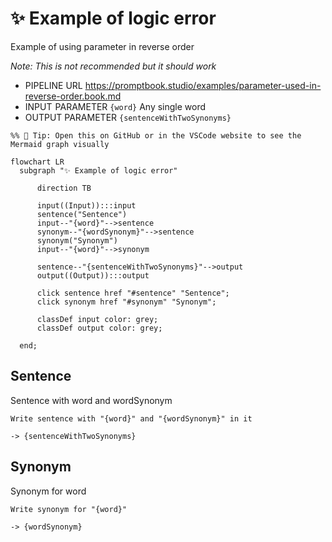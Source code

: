 # ✨ Example of logic error

Example of using parameter in reverse order

_Note: This is not recommended but it should work_

-   PIPELINE URL https://promptbook.studio/examples/parameter-used-in-reverse-order.book.md
-   INPUT  PARAMETER `{word}` Any single word
-   OUTPUT PARAMETER `{sentenceWithTwoSynonyms}`

<!--Graph-->
<!-- ⚠️ WARNING: This code has been generated so that any manual changes will be overwritten -->

```mermaid
%% 🔮 Tip: Open this on GitHub or in the VSCode website to see the Mermaid graph visually

flowchart LR
  subgraph "✨ Example of logic error"

      direction TB

      input((Input)):::input
      sentence("Sentence")
      input--"{word}"-->sentence
      synonym--"{wordSynonym}"-->sentence
      synonym("Synonym")
      input--"{word}"-->synonym

      sentence--"{sentenceWithTwoSynonyms}"-->output
      output((Output)):::output

      click sentence href "#sentence" "Sentence";
      click synonym href "#synonym" "Synonym";

      classDef input color: grey;
      classDef output color: grey;

  end;
```

<!--/Graph-->

## Sentence

Sentence with word and wordSynonym

```text
Write sentence with "{word}" and "{wordSynonym}" in it
```

`-> {sentenceWithTwoSynonyms}`

## Synonym

Synonym for word

```text
Write synonym for "{word}"
```

`-> {wordSynonym}`
